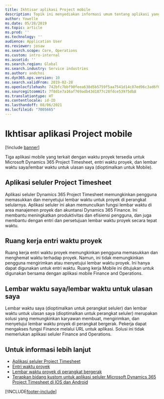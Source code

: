 ```yaml
---
title: Ikhtisar aplikasi Project mobile
description: Topik ini menyediakan informasi umum tentang aplikasi yang berhubungan dengan waktu proyek untuk Microsoft Dynamics 365 Project Timesheet, entri waktu proyek, dan lembar waktu saya/lembar waktu yang tersedia di perangkat bergerak.
author: Yowelle
ms.date: 05/28/2019
ms.topic: article
ms.prod: ''
ms.technology: ''
audience: Application User
ms.reviewer: josaw
ms.search.scope: Core, Operations
ms.custom: intro-internal
ms.assetid: ''
ms.search.region: Global
ms.search.industry: Service industries
ms.author: andchoi
ms.dyn365.ops.version: 10
ms.search.validFrom: 2019-02-28
ms.openlocfilehash: 742bfc7bbf90feea638d5b5759f5aa7541d14c87ed96c3ad6f074684696e0c73
ms.sourcegitcommit: 7f8d1e7a16af769adb43d1877c28fdce53975db8
ms.translationtype: HT
ms.contentlocale: id-ID
ms.lasthandoff: 08/06/2021
ms.locfileid: "7005665"
---
```

# <a name="project-mobile-applications-overview"></a>Ikhtisar aplikasi Project mobile

[!include [banner](../includes/banner.md)]

Tiga aplikasi mobile yang terkait dengan waktu proyek tersedia untuk Microsoft Dynamics 365 Project Timesheet, entri waktu proyek, dan lembar waktu saya/lembar waktu untuk ulasan saya (dioptimalkan untuk Mobile).

## <a name="project-timesheet-mobile-app"></a>Aplikasi seluler Project Timesheet

Aplikasi seluler Dynamics 365 Project Timesheet memungkinkan pengguna memasukkan dan menyetujui lembar waktu untuk proyek di perangkat selularnya. Aplikasi seluler ini akan memunculkan fungsi lembar waktu di area manajemen proyek dan akuntansi Dynamics 365 Finance. Ini membantu meningkatkan produktivitas dan efisiensi pengguna, dan juga membantu dengan entri dan persetujuan lembar waktu proyek secara tepat waktu.

## <a name="project-time-entry-workspace"></a>Ruang kerja entri waktu proyek

Ruang kerja entri waktu proyek memungkinkan pengguna memasukkan dan menghemat waktu terhadap proyek. Namun, ini tidak memungkinkan pengguna mengirimkan atau menyetujui lembar waktu proyek. Ini hanya dapat digunakan untuk entri waktu. Ruang kerja Mobile ini ditujukan untuk digunakan bersama dengan aplikasi mobile Finance and Operations.

## <a name="my-timesheetstimesheets-for-my-review"></a>Lembar waktu saya/lembar waktu untuk ulasan saya

Lembar waktu saya (dioptimalkan untuk perangkat seluler) dan lembar waktu untuk ulasan saya (dioptimalkan untuk perangkat seluler) merupakan solusi yang memungkinkan karyawan membuat, mengirimkan, dan menyetujui lembar waktu proyek di perangkat bergerak. Pekerja dapat mengakses fungsi Finance melalui URL untuk aplikasi. Solusi ini tidak memerlukan aplikasi seluler Finance and Operations.

## <a name="for-more-information"></a>Untuk informasi lebih lanjut

- [Aplikasi seluler Project Timesheet](project-timesheet.md)
- [Entri waktu proyek]( project-time-entry-mobile-workspace.md)
- [Lembar waktu proyek di perangkat bergerak](Mobile-timesheets.md)
- [Terapkan bidang kustom untuk aplikasi seluler Microsoft Dynamics 365 Project Timesheet di IOS dan Android](custom-fields-mobile.md)


[!INCLUDE[footer-include](../includes/footer-banner.md)]